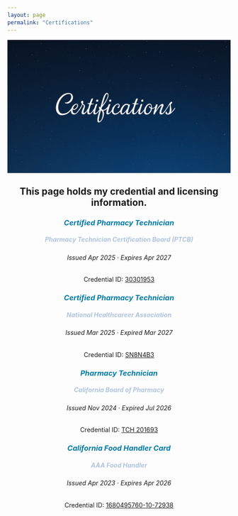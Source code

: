 ```yaml
---
layout: page  
permalink: "Certifications"
---
```

<p align="center">
  <img src="/assets/img/Certificationshead.png" alt="Certifications Header" style="width:100%; max-height:300px; object-fit:cover; display:block;">
</p>


  
<h2 style="text-align: center;"> This page holds my credential and licensing information.</h2>


<h3 style="color: #007BA7; font-style: italic; text-align: center;" >
Certified Pharmacy Technician</h3>
<h5 style="color: #B0C4DE; font-style: italic; text-align: center;" >
  <i>Pharmacy Technician Certification Board (PTCB)</i></h5>
<h6 style="text-align: center;">
Issued Apr 2025 · Expires Apr 2027 </h6>
<p style="text-align: center;">
  Credential ID: <a href="/assets/img/CPhT%20PTCB.png" target="_blank">30301953</a>
</p>

<h3 style="color: #007BA7; font-style: italic; text-align: center;" >
Certified Pharmacy Technician</h3>
<h5 style="color: #B0C4DE; font-style: italic; text-align: center;" >
  <i>National Healthcareer Association</i></h5>
<h6 style="text-align: center">
Issued Mar 2025 · Expired Mar 2027 </h6>
<p style="text-align: center;">
Credential ID:  <a href="/assets/img/Certificate%20-%20ExCPT.png" target="_blank">SN8N4B3</a>
</p>

<h3 style="color: #007BA7; font-style: italic; text-align: center;" >
Pharmacy Technician</h3>
<h5 style="color: #B0C4DE; font-style: italic; text-align: center;" >
  <i>California Board of Pharmacy</i></h5>
<h6 style="text-align: center;">
Issued Nov 2024 · Expired Jul 2026 </h6>
<p style="text-align: center;">
Credential ID:  <a href="/assets/img/CaBOP.png" target="_blank">TCH 201693</a>
</p>


<h3 style="color: #007BA7; font-style: italic; text-align: center;" >
California Food Handler Card</h3>
<h5 style="color: #B0C4DE; font-style: italic; text-align: center;" >
  <i>AAA Food Handler</i></h5>
<h6 style= "text-align: center;" >
Issued Apr 2023 · Expires Apr 2026 </h6>
<p style="text-align: center;">
Credential ID: <a href="https://arimariemoya.com/assets/img/FoodHandlersCard.png" target="_blank">1680495760-10-72938</a>
</p>
